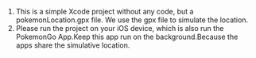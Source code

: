 1. This is a simple Xcode project without any code, but a pokemonLocation.gpx file. We use the gpx file to simulate the location.
2. Please run the project on your iOS device, which is also run the PokemonGo App.Keep this app run on the background.Because the apps share the simulative location.